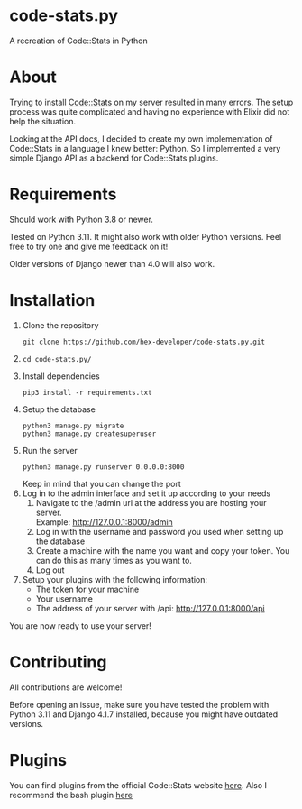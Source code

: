 # code-stats.py
A recreation of Code::Stats in Python

# About
Trying to install [Code::Stats](https://codestats.net) on my server resulted in many errors. The setup process was quite complicated and having no experience with Elixir did not help the situation.

Looking at the API docs, I decided to create my own implementation of Code::Stats in a language I knew better: Python. So I implemented a very simple Django API as a backend for Code::Stats plugins.

# Requirements
Should work with Python 3.8 or newer.

Tested on Python 3.11.
It might also work with older Python versions. Feel free to try one and give me feedback on it!

Older versions of Django newer than 4.0 will also work.

# Installation
1. Clone the repository
    ```
    git clone https://github.com/hex-developer/code-stats.py.git
    ```
2. 
    ```
    cd code-stats.py/
    ```
3. Install dependencies
    ```
    pip3 install -r requirements.txt
    ```
4. Setup the database
    ```
    python3 manage.py migrate
    python3 manage.py createsuperuser
    ```
5. Run the server
    ```
    python3 manage.py runserver 0.0.0.0:8000
    ```
    Keep in mind that you can change the port
6. Log in to the admin interface and set it up according to your needs
    1. Navigate to the /admin url at the address you are hosting your server.<br>
    Example: http://127.0.0.1:8000/admin
    2. Log in with the username and password you used when setting up the database
    3. Create a machine with the name you want and copy your token. You can do this as many times as you want to.
    4. Log out
7. Setup your plugins with the following information:
    - The token for your machine
    - Your username
    - The address of your server with /api: http://127.0.0.1:8000/api

You are now ready to use your server!


# Contributing
All contributions are welcome!

Before opening an issue, make sure you have tested the problem with Python 3.11 and Django 4.1.7 installed, because you might have outdated versions.

# Plugins
You can find plugins from the official Code::Stats website [here](https://codestats.net/plugins).
Also I recommend the bash plugin [here](https://github.com/Freed-Wu/code-stats-bash)
